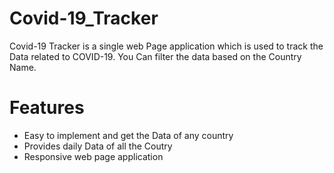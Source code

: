 # Covid-19_Tracker

Covid-19 Tracker is a single web Page application which is used
to track the Data related to COVID-19.
You Can filter the data based on the Country Name.

# Features

- Easy to implement and get the Data of any country
- Provides daily Data of all the Coutry
- Responsive web page application
